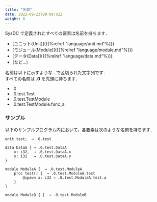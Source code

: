 ```yaml
---
title: "名前"
date: 2022-09-23T09:09:02Z
weight: 8
---
```


SysDC で定義されたすべての要素は名前を持ちます．

- [ユニット(Unit)]({{%relref "language/unit.md"%}}) 
- [モジュール(Module)]({{%relref "language/module.md"%}}) 
- [データ(Data)]({{%relref "language/data.md"%}}) 
- (など…)

名前は以下に示すような **\.** で区切られた文字列です．  
すべての名前は **.0** を先頭に持ちます．

- .0
- .0.test.Test
- .0.test.TestModule
- .0.test.TestModule.func_a

### サンプル

以下のサンプルプログラム内において，各要素は次のような名前を持ちます．  

```text
unit test;  → .0.test

data DataA { → .0.test.DataA
    x: i32,  → .0.test.DataA.x
    y: i32   → .0.test.DataA.y
}

module ModuleA {  → .0.test.ModuleA
    proc test() {  → .0.test.ModuleA.test
        @spawn a: i32 → .0.test.ModuleA.test.a
    }
}

module ModuleB { }  → .0.test.ModuleB

```
